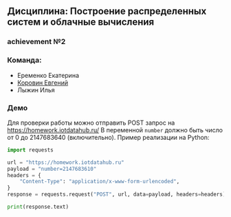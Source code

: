 ## Дисциплина: Построение распределенных систем и облачные вычисления

### achievement №2
### Команда:
- Еременко Екатерина 
- [Коровин Евгений](https://github.com/EvgeniyKorovin1)
- Лыжин Илья

### Демо

Для проверки работы можно отправить POST запрос на https://homework.iotdatahub.ru/
В переменной `number` должно быть число от 0 до 2147683640 (включительно).
Пример реализации на Python:

```python
import requests

url = "https://homework.iotdatahub.ru"
payload = "number=2147683610"
headers = {
    "Content-Type": "application/x-www-form-urlencoded",
}
response = requests.request("POST", url, data=payload, headers=headers)

print(response.text)
```
